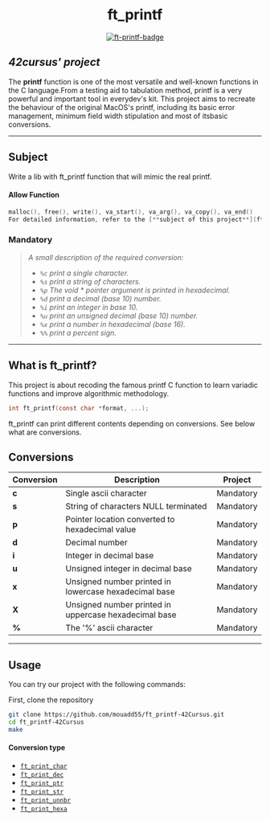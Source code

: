 
<div align=center >
<h1>ft_printf</h1>
<a href="https://imgbb.com/"><img src="https://i.ibb.co/9VBP6Hk/ft-printf-badge.png" alt="ft-printf-badge" border="0"></a>
</div>

## _42cursus' project_



The **printf** function is one of the most versatile and well-known functions in the C language.From a testing aid to tabulation method, printf is a very powerful and important tool in everydev's kit. This project aims to recreate the behaviour of the original MacOS's printf, including its basic error management, minimum field width stipulation and most of itsbasic conversions.

---

## Subject

Write a lib with ft_printf function that will mimic the real printf.

#### Allow Function

```c
malloc(), free(), write(), va_start(), va_arg(), va_copy(), va_end()
For detailed information, refer to the [**subject of this project**](ft_printf.pdf).
```
### Mandatory
> <i>A small description of the required conversion:
>
> - `%c` print a single character.
> - `%s` print a string of characters.
> - `%p` The void * pointer argument is printed in hexadecimal.
> - `%d` print a decimal (base 10) number.
> - `%i` print an integer in base 10.
> - `%u` print an unsigned decimal (base 10) number.
> - `%x` print a number in hexadecimal (base 16).
> - `%%` print a percent sign.</i>

---
## What is ft_printf?
This project is about recoding the famous printf C function to learn variadic functions and improve algorithmic methodology.
```c
int ft_printf(const char *format, ...);
```

ft_printf can print different contents depending on conversions.
See below what are conversions.

## Conversions

| Conversion  | Description														 			| Project 		|
|-------|-----------------------------------------------------------------------------------|---------------|
| **c** | Single ascii character         													|Mandatory		|
| **s** | String of characters NULL terminated												|Mandatory		|
| **p** | Pointer location converted to hexadecimal value									|Mandatory		|
| **d** | Decimal number 																	|Mandatory		|
| **i** | Integer in decimal base                 											|Mandatory		|
| **u** | Unsigned integer in decimal base                									|Mandatory		|
| **x** | Unsigned number printed in lowercase hexadecimal base                				|Mandatory		|
| **X** | Unsigned number printed in uppercase hexadecimal base                				|Mandatory		|
| **%** | The '%' ascii character                 											|Mandatory		|

---

## Usage

You can try our project with the following commands:

First, clone the repository

```sh
git clone https://github.com/mouadd55/ft_printf-42Cursus.git
cd ft_printf-42Cursus
make
```

#### Conversion type

- [`ft_print_char`](ft_print_char.c)
- [`ft_print_dec`](ft_print_dec.c)
- [`ft_print_ptr`](ft_print_ptr.c)
- [`ft_print_str`](ft_print_str.c)
- [`ft_print_unnbr`](ft_print_unnbr.c)
- [`ft_print_hexa`](ft_print_hexa.c)
